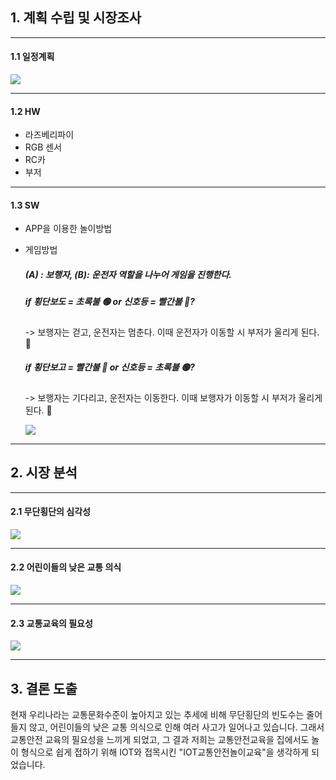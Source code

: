 ## 1. 계획 수립 및 시장조사

_____________________________________________________________________________________________________________________________________

#### 1.1 일정계획
<img src="https://user-images.githubusercontent.com/39722540/125581681-cb8fd4d1-7776-4983-83ae-66c7bc61f41e.PNG">

____________________________________________________________________________________________________________________________________

#### 1.2 HW
* 라즈베리파이
* RGB 센서
* RC카
* 부저

_____________________________________________________________________________________________________________________________________

#### 1.3 SW
* APP을 이용한 놀이방법
* 게임방법
  ##### (A) : 보행자, (B): 운전자 역할을 나누어 게임을 진행한다.

  #####   if 횡단보도 = 초록불 🟢 or 신호등 = 빨간불 🔴?
  -> 보행자는 걷고, 운전자는 멈춘다. 이때 운전자가 이동할 시 부저가 울리게 된다. 📢

  #####   if 횡단보고 = 빨간불 🔴 or 신호등 = 초록불 🟢?
  -> 보행자는 기다리고, 운전자는 이동한다. 이때 보행자가 이동할 시 부저가 울리게 된다. 📢
  
  <img src="https://user-images.githubusercontent.com/39722540/125579805-7b2850ee-5500-477a-8e10-d2b1fdd4c4c1.PNG">

____________________________________________________________________________________________________________________________________

## 2. 시장 분석



____________________________________________________________________________________________________________________________________

#### 2.1 무단횡단의 심각성

<img src="https://user-images.githubusercontent.com/39722540/125580469-d54e2daa-f007-4820-a10f-98194e50ee0b.PNG">

____________________________________________________________________________________________________________________________________

#### 2.2 어린이들의 낮은 교통 의식

<img src="https://user-images.githubusercontent.com/39722540/125580638-23e88f3d-4c17-40a6-a51c-3c5faf7079e1.PNG">

____________________________________________________________________________________________________________________________________

#### 2.3 교통교육의 필요성

<img src="https://user-images.githubusercontent.com/39722540/125580959-fb5371a5-6509-417c-8e55-8b2ab68cc833.PNG">

____________________________________________________________________________________________________________________________________

## 3. 결론 도출

현재 우리나라는 교통문화수준이 높아지고 있는 추세에 비해 무단횡단의 빈도수는 줄어들지 않고, 어린이들의 낮은 교통 의식으로 인해 여러 사고가 일어나고 있습니다.
그래서 교통안전 교육의 필요성을 느끼게 되었고, 
그 결과 저희는 교통안전교육을 집에서도 놀이 형식으로 쉽게 접하기 위해 IOT와 접목시킨 "IOT교통안전놀이교육"을 생각하게 되었습니다.

